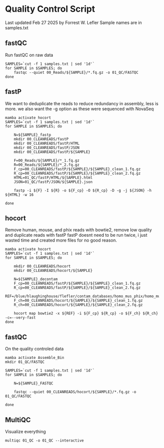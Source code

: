 # Quality Control Script
Last updated Feb 27 2025 by Forrest W. Lefler
Sample names are in samples.txt

## fastQC
Run fastQC on raw data
```
SAMPLES=`cut -f 1 samples.txt | sed '1d'`
for SAMPLE in $SAMPLES; do
    fastqc --quiet 00_Reads/${SAMPLE}/*.fq.gz -o 01_QC/FASTQC
done
```

## fastP
We want to deduplicate the reads to reduce redundancy in assembly, less is more. we also want the -g option as these were sequenced with NovaSeq
```
mamba activate hocort
SAMPLES=`cut -f 1 samples.txt | sed '1d'`
for SAMPLE in $SAMPLES; do

    N=${SAMPLE}_fastp
    mkdir 00_CLEANREADS/fastP
    mkdir 00_CLEANREADS/fastP/HTML
    mkdir 00_CLEANREADS/fastP/JSON
    mkdir 00_CLEANREADS/fastP/${SAMPLE}

    F=00_Reads/${SAMPLE}/*_1.fq.gz
    R=00_Reads/${SAMPLE}/*_2.fq.gz
    F_cp=00_CLEANREADS/fastP/${SAMPLE}/${SAMPLE}_clean_1.fq.gz
    R_cp=00_CLEANREADS/fastP/${SAMPLE}/${SAMPLE}_clean_2.fq.gz
    HTML=01_QC/fastP/HTML/${SAMPLE}.html
    JSON=01_QC/fastP/JSON/${SAMPLE}.json

    fastp -i ${F} -I ${R} -o ${F_cp} -O ${R_cp} -D -g -j ${JSON} -h ${HTML} -w 16

done
```

## hocort
Remove human, mouse, and phix reads with bowtie2, remove low quality and duplicate reads with fastP
fastP doesnt need to be run twice, i just wasted time and created more files for no good reason.
```
mamba activate hocort
SAMPLES=`cut -f 1 samples.txt | sed '1d'`
for SAMPLE in $SAMPLES; do

    mkdir 00_CLEANREADS/hocort
    mkdir 00_CLEANREADS/hocort/${SAMPLE}

    N=${SAMPLE}_decontam
    F_cp=00_CLEANREADS/fastP/${SAMPLE}/${SAMPLE}_clean_1.fq.gz
    R_cp=00_CLEANREADS/fastP/${SAMPLE}/${SAMPLE}_clean_2.fq.gz
    REF=/blue/hlaughinghouse/flefler/contam_databases/homo_mus_phix/homo_mus_phix
    F_ch=00_CLEANREADS/hocort/${SAMPLE}/${SAMPLE}_clean_1.fq.gz
    R_ch=00_CLEANREADS/hocort/${SAMPLE}/${SAMPLE}_clean_2.fq.gz

    hocort map bowtie2 -x ${REF} -i ${F_cp} ${R_cp} -o ${F_ch} ${R_ch} -c=--very-fast
done
```

## fastQC
On the quality controled data
```
mamba activate Assemble_Bin
mkdir 01_QC/FASTQC

SAMPLES=`cut -f 1 samples.txt | sed '1d'`
for SAMPLE in $SAMPLES; do

    N=${SAMPLE}_FASTQC

    fastqc --quiet 00_CLEANREADS/hocort/${SAMPLE}/*.fq.gz -o 01_QC/FASTQC

done
```
## MultiQC
Visualize everything
```
multiqc 01_QC -o 01_QC --interactive
```
